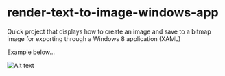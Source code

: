 # render-text-to-image-windows-app
Quick project that displays how to create an image and save to a bitmap image for exporting through a Windows 8 application (XAML)

Example below...

![Alt text](https://cloud.githubusercontent.com/assets/4294995/8870328/20710b08-31bb-11e5-9a17-0298239d3ba3.png "WindowsAppExample")
